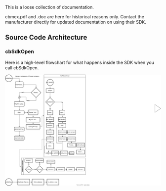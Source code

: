 This is a loose collection of documentation.

cbmex.pdf and .doc are here for historical reasons only. Contact the manufacturer directly for updated documentation on using their SDK.

## Source Code Architecture

### cbSdkOpen

Here is a high-level flowchart for what happens inside the SDK when you call cbSdkOpen.

![cbSdkOpen flowchart](cbSdkOpen_flowchart.svg)

